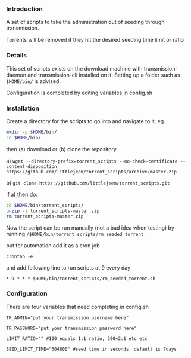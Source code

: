 ### Introduction ###
A set of scripts to take the administration out of seeding through transmission.

Torrents will be removed if they hit the desired seeding time limit or ratio

### Details ####
This set of scripts exists on the download machine with transmission-daemon and transmission-cli installed on it. Setting up a folder such as `$HOME/bin/` is advised.

Configuration is completed by editing variables in config.sh

### Installation ###
Create a directory for the scripts to go into and navigate to it, eg.
```bash
mkdir -p $HOME/bin/
cd $HOME/bin/
```

then (a) download or (b) clone the repository

a)
`wget --directory-prefix=torrent_scripts --no-check-certificate --content-disposition https://github.com/littlejeem/torrent_scripts/archive/master.zip`

b)
`git clone https://github.com/littlejeem/torrent_scripts.git`

if a) then do:
```bash
cd $HOME/bin/torrent_scripts/
unzip -j torrent_scripts-master.zip
rm torrent_scripts-master.zip
```

Now the script can be run manually (not a bad idea when testing) by running
`/$HOME/bin/torrent_scripts/rm_seeded_torrent`

but for automation add it as a cron job

`crontab -e`

and add following line to run scripts at 9 every day

`* 9 * * * $HOME/bin/torrent_scripts/rm_seeded_torrent.sh`

### Configuration ###
There are four variables that need completing in config.sh

`TR_ADMIN="put your transmission username here"`

`TR_PASSWORD="put your transmission password here"`

`LIMIT_RATIO="" #100 equals 1:1 ratio, 200=2:1 etc etc`

`SEED_LIMIT_TIME="604800" #seed time in seconds, default is 7days`
